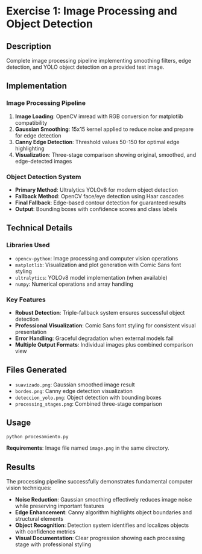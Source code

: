 # Exercise 1: Image Processing and Object Detection

## Description

Complete image processing pipeline implementing smoothing filters, edge detection, and YOLO object detection on a provided test image.

## Implementation

### Image Processing Pipeline

1. **Image Loading**: OpenCV imread with RGB conversion for matplotlib compatibility
2. **Gaussian Smoothing**: 15x15 kernel applied to reduce noise and prepare for edge detection
3. **Canny Edge Detection**: Threshold values 50-150 for optimal edge highlighting
4. **Visualization**: Three-stage comparison showing original, smoothed, and edge-detected images

### Object Detection System

- **Primary Method**: Ultralytics YOLOv8 for modern object detection
- **Fallback Method**: OpenCV face/eye detection using Haar cascades
- **Final Fallback**: Edge-based contour detection for guaranteed results
- **Output**: Bounding boxes with confidence scores and class labels

## Technical Details

### Libraries Used

- `opencv-python`: Image processing and computer vision operations
- `matplotlib`: Visualization and plot generation with Comic Sans font styling
- `ultralytics`: YOLOv8 model implementation (when available)
- `numpy`: Numerical operations and array handling

### Key Features

- **Robust Detection**: Triple-fallback system ensures successful object detection
- **Professional Visualization**: Comic Sans font styling for consistent visual presentation
- **Error Handling**: Graceful degradation when external models fail
- **Multiple Output Formats**: Individual images plus combined comparison view

## Files Generated

- `suavizado.png`: Gaussian smoothed image result
- `bordes.png`: Canny edge detection visualization
- `deteccion_yolo.png`: Object detection with bounding boxes
- `processing_stages.png`: Combined three-stage comparison

## Usage

```bash
python procesamiento.py
```

**Requirements**: Image file named `image.png` in the same directory.

## Results

The processing pipeline successfully demonstrates fundamental computer vision techniques:

- **Noise Reduction**: Gaussian smoothing effectively reduces image noise while preserving important features
- **Edge Enhancement**: Canny algorithm highlights object boundaries and structural elements
- **Object Recognition**: Detection system identifies and localizes objects with confidence metrics
- **Visual Documentation**: Clear progression showing each processing stage with professional styling
